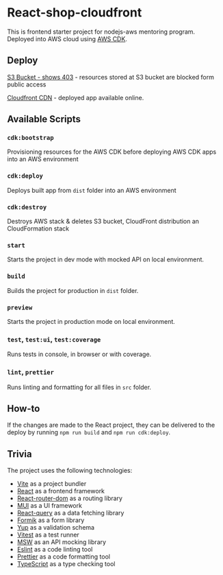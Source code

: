 # React-shop-cloudfront

This is frontend starter project for nodejs-aws mentoring program.
Deployed into AWS cloud using [AWS CDK](https://aws.amazon.com/cdk/).

## Deploy

[S3 Bucket - shows 403](https://nodejs-aws-shop-react-egatsak-cdk.s3.eu-north-1.amazonaws.com/index.html) - resources stored at S3 bucket are blocked form public access

[Cloudfront CDN](https://d3a8fy38awxpqr.cloudfront.net/) - deployed app available online. 

## Available Scripts

### `cdk:bootstrap`

Provisioning resources for the AWS CDK before deploying AWS CDK apps into an AWS environment

### `cdk:deploy`

Deploys built app from `dist` folder into an AWS environment

### `cdk:destroy`

Destroys AWS stack & deletes S3 bucket, CloudFront distribution an CloudFormation stack

### `start`

Starts the project in dev mode with mocked API on local environment.

### `build`

Builds the project for production in `dist` folder.

### `preview`

Starts the project in production mode on local environment.

### `test`, `test:ui`, `test:coverage`

Runs tests in console, in browser or with coverage.

### `lint`, `prettier`

Runs linting and formatting for all files in `src` folder.

## How-to

If the changes are made to the React project, they can be delivered to the deploy by running `npm run build` and `npm run cdk:deploy`.

## Trivia

The project uses the following technologies:

- [Vite](https://vitejs.dev/) as a project bundler
- [React](https://beta.reactjs.org/) as a frontend framework
- [React-router-dom](https://reactrouterdotcom.fly.dev/) as a routing library
- [MUI](https://mui.com/) as a UI framework
- [React-query](https://react-query-v3.tanstack.com/) as a data fetching library
- [Formik](https://formik.org/) as a form library
- [Yup](https://github.com/jquense/yup) as a validation schema
- [Vitest](https://vitest.dev/) as a test runner
- [MSW](https://mswjs.io/) as an API mocking library
- [Eslint](https://eslint.org/) as a code linting tool
- [Prettier](https://prettier.io/) as a code formatting tool
- [TypeScript](https://www.typescriptlang.org/) as a type checking tool